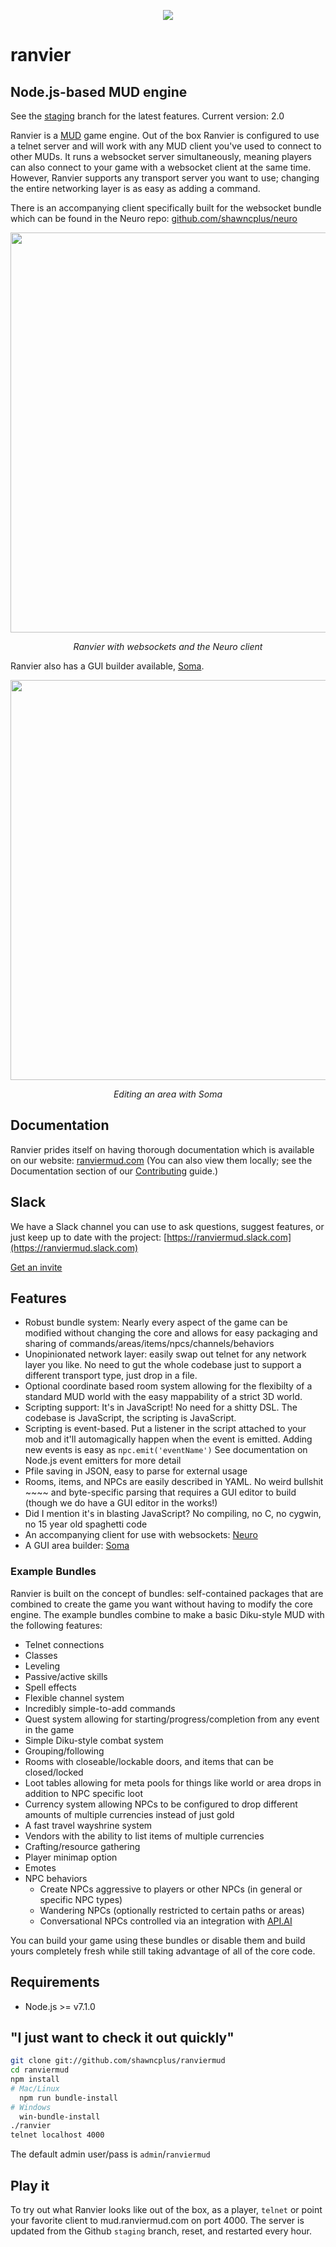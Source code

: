 <p align="center"><img class="readme-logo" src="https://raw.githubusercontent.com/shawncplus/ranviermud/staging/resources/logo.png"></p>

# ranvier

## Node.js-based MUD engine

See the [staging](https://github.com/shawncplus/ranviermud/tree/staging) branch for the latest features. Current version: 2.0

Ranvier is a [MUD](https://en.wikipedia.org/wiki/MUD) game engine. Out of the box Ranvier is configured to use a telnet
server and will work with any MUD client you've used to connect to other MUDs. It runs a websocket server simultaneously,
meaning players can also connect to your game with a websocket client at the same time. However, Ranvier supports any transport
server you want to use; changing the entire networking layer is as easy as adding a command.

There is an accompanying client specifically built for the websocket bundle which can be found in the Neuro repo: [github.com/shawncplus/neuro](https://github.com/shawncplus/neuro)

<p align="center">
  <img width="640" src="https://raw.githubusercontent.com/shawncplus/neuro/master/assets/demo.gif" />
</p>
<div style="text-align: center"><em>Ranvier with websockets and the Neuro client</em></div>

Ranvier also has a GUI builder available, [Soma](https://github.com/shawncplus/soma).

<p align="center">
  <img width="640" src="https://raw.githubusercontent.com/shawncplus/soma/master/assets/screenshot.png" />
</p>
<div style="text-align: center"><em>Editing an area with Soma</em></div>


## Documentation

Ranvier prides itself on having thorough documentation which is available on our website: [ranviermud.com](http://www.ranviermud.com)
(You can also view them locally; see the Documentation section of our [Contributing](http://www.ranviermud.com/contributing/#documentation) guide.)

## Slack

We have a Slack channel you can use to ask questions, suggest features, or just keep up to date with the project: [https://ranviermud.slack.com](https://ranviermud.slack.com)

[Get an invite](https://ranviermud.signup.team/)

## Features

* Robust bundle system: Nearly every aspect of the game can be modified without changing the core and allows for easy
  packaging and sharing of commands/areas/items/npcs/channels/behaviors
* Unopinionated network layer: easily swap out telnet for any network layer you like. No need to gut the whole codebase
  just to support a different transport type, just drop in a file.
* Optional coordinate based room system allowing for the flexibilty of a standard MUD world with the easy mappability of
  a strict 3D world.
* Scripting support: It's in JavaScript! No need for a shitty DSL. The codebase is JavaScript, the scripting is JavaScript.
* Scripting is event-based. Put a listener in the script attached to your mob and it'll automagically happen when the
  event is emitted. Adding new events is easy as `npc.emit('eventName')` See documentation on Node.js event emitters for more detail
* Pfile saving in JSON, easy to parse for external usage
* Rooms, items, and NPCs are easily described in YAML. No weird bullshit ~~~~ and byte-specific parsing that requires a
  GUI editor to build (though we do have a GUI editor in the works!)
* Did I mention it's in blasting JavaScript? No compiling, no C, no cygwin, no 15 year old spaghetti code
* An accompanying client for use with websockets: [Neuro](https://github.com/shawncplus/neuro)
* A GUI area builder: [Soma](https://github.com/shawncplus/soma)

### Example Bundles

Ranvier is built on the concept of bundles: self-contained packages that are combined to create the game you want
without having to modify the core engine. The example bundles combine to make a basic Diku-style MUD with the following
features:

* Telnet connections
* Classes
* Leveling
* Passive/active skills
* Spell effects
* Flexible channel system
* Incredibly simple-to-add commands
* Quest system allowing for starting/progress/completion from any event in the game
* Simple Diku-style combat system
* Grouping/following
* Rooms with closeable/lockable doors, and items that can be closed/locked
* Loot tables allowing for meta pools for things like world or area drops in addition to NPC specific loot
* Currency system allowing NPCs to be configured to drop different amounts of multiple currencies instead of just gold
* A fast travel wayshrine system
* Vendors with the ability to list items of multiple currencies
* Crafting/resource gathering
* Player minimap option
* Emotes
* NPC behaviors
  * Create NPCs aggressive to players or other NPCs (in general or specific NPC types)
  * Wandering NPCs (optionally restricted to certain paths or areas)
  * Conversational NPCs controlled via an integration with [API.AI](https://api.ai)

You can build your game using these bundles or disable them and build yours completely fresh while still taking
advantage of all of the core code.

## Requirements

* Node.js >= v7.1.0

## "I just want to check it out quickly"

```sh
git clone git://github.com/shawncplus/ranviermud
cd ranviermud
npm install
# Mac/Linux
  npm run bundle-install
# Windows
  win-bundle-install
./ranvier
telnet localhost 4000
```

The default admin user/pass is `admin`/`ranviermud`

## Play it

To try out what Ranvier looks like out of the box, as a player, `telnet` or point your favorite client to
mud.ranviermud.com on port 4000. The server is updated from the Github `staging` branch, reset, and restarted every
hour.
